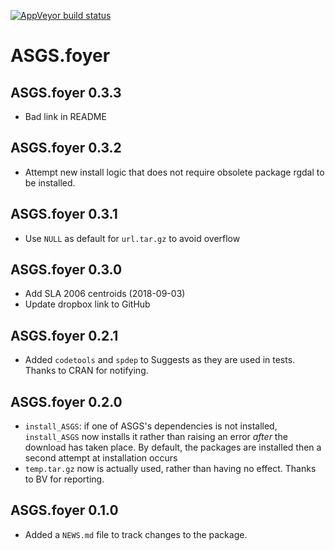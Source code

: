 [![AppVeyor build status](https://ci.appveyor.com/api/projects/status/github/HughParsonage/ASGS.foyer?branch=master&svg=true)](https://ci.appveyor.com/project/HughParsonage/ASGS.foyer)

# ASGS.foyer

## ASGS.foyer 0.3.3

* Bad link in README

## ASGS.foyer 0.3.2

* Attempt new install logic that does not require obsolete package rgdal to be installed.

## ASGS.foyer 0.3.1
* Use `NULL` as default for `url.tar.gz` to avoid overflow

## ASGS.foyer 0.3.0
* Add SLA 2006 centroids (2018-09-03)
* Update dropbox link to GitHub

## ASGS.foyer 0.2.1
* Added `codetools` and `spdep` to Suggests as they are used in tests. Thanks to CRAN for notifying.


## ASGS.foyer 0.2.0

* `install_ASGS`: if one of ASGS's dependencies is not installed, `install_ASGS` now installs it rather than raising an error *after* the download has taken place. By default, the packages are installed then a second attempt at installation occurs 
* `temp.tar.gz` now is actually used, rather than having no effect. Thanks to BV for reporting.

## ASGS.foyer 0.1.0

* Added a `NEWS.md` file to track changes to the package.
